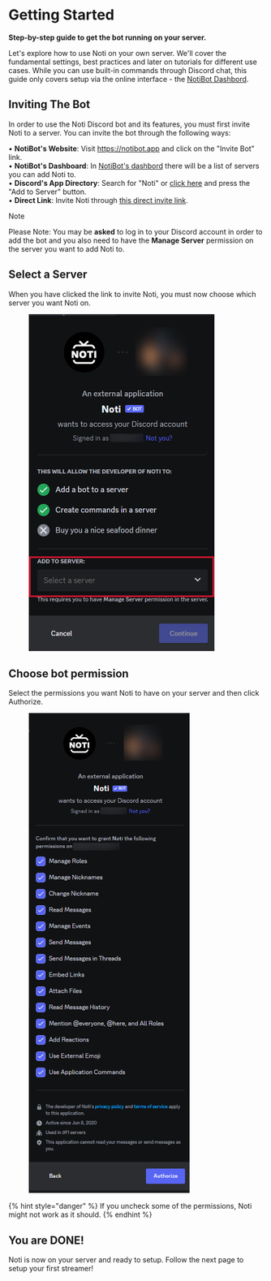 # Getting Started

**Step-by-step guide to get the bot running on your server.**

Let's explore how to use Noti on your own server. We'll cover the fundamental settings, best practices and later on tutorials for different use cases. While you can use built-in commands through Discord chat, this guide only covers setup via the online interface - the [NotiBot Dashbord](https://notibot.app/dashboard).

## Inviting The Bot

In order to use the Noti Discord bot and its features, you must first invite Noti to a server. You can invite the bot through the following ways:

• **NotiBot's Website**: Visit https://notibot.app and click on the "Invite Bot" link.
\
• **NotiBot's Dashboard**: In [NotiBot's dashbord](https://notibot.app/dashboard) there will be a list of servers you can add Noti to.
\
• **Discord's App Directory**: Search for "Noti" or [click here](https://discord.com/application-directory/719310199944642753) and press the "Add to Server" button.
\
• **Direct Link**: Invite Noti through [this direct invite link](https://discord.com/oauth2/authorize?client_id=719310199944642753&permissions=286085598272&scope=bot+applications.commands).

> [!NOTE]
> Please Note: You may be **asked** to log in to your Discord account in order to add the bot and you also need to have the **Manage Server** permission on the server you want to add Noti to.

## Select a Server

When you have clicked the link to invite Noti, you must now choose which server you want Noti on.

<figure><img src="../.gitbook/assets/Invite 1 " alt=""><figcaption></figcaption></figure>

## Choose bot permission

Select the permissions you want Noti to have on your server and then click Authorize.

<figure><img src="../.gitbook/assets/Invite 2" alt=""><figcaption></figcaption></figure>

{% hint style="danger" %}
If you uncheck some of the permissions, Noti might not work as it should.
{% endhint %}

## You are DONE!&#x20;

Noti is now on your server and ready to setup. Follow the next page to setup your first streamer!&#x20;
